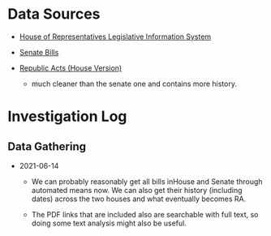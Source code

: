 # Data Sources

-   [House of Representatives Legislative Information
    System](https://congress.gov.ph/legis/)

-   [Senate
    Bills](http://legacy.senate.gov.ph/lis/leg_sys.aspx?congress=18&type=bill)

-   [Republic Acts (House Version)](https://congress.gov.ph/legisdocs/?v=ra)

    -   much cleaner than the senate one and contains more history.

# Investigation Log

## Data Gathering

-   2021-06-14

    -   We can probably reasonably get all bills inHouse and Senate through
        automated means now. We can also get their history (including dates)
        across the two houses and what eventually becomes RA.

    -   The PDF links that are included also are searchable with full text, so
        doing some text analysis might also be useful.

